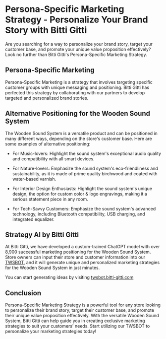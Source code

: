 # Persona-Specific Marketing Strategy - Personalize Your Brand Story with Bitti Gitti

Are you searching for a way to personalize your brand story, target your customer base, and promote your unique value proposition effectively? Look no further than Bitti Gitti's Persona-Specific Marketing Strategy.

## Persona-Specific Marketing

Persona-Specific Marketing is a strategy that involves targeting specific customer groups with unique messaging and positioning. Bitti Gitti has perfected this strategy by collaborating with our partners to develop targeted and personalized brand stories.

## Alternative Positioning for the Wooden Sound System

The Wooden Sound System is a versatile product and can be positioned in many different ways, depending on the store's customer base. Here are some examples of alternative positioning:

* For Music-lovers: Highlight the sound system's exceptional audio quality and compatibility with all smart devices.

* For Nature-lovers: Emphasize the sound system's eco-friendliness and sustainability, as it is made of prime quality birchwood and coated with water-based varnish.

* For Interior Design Enthusiasts: Highlight the sound system's unique design, the option for custom color & logo engravings, making it a serious statement piece in any room.

* For Tech-Savvy Customers: Emphasize the sound system's advanced technology, including Bluetooth compatibility, USB charging, and integrated equalizer.

## Strategy AI by Bitti Gitti  

At Bitti Gitti, we have developed a custom-trained ChatGPT model with over 8,900 successful marketing positioning for the Wooden Sound System. Store owners can input their store and customer information into our [TWSBOT](https://twsbot.bitti-gitti.com/), and it will generate unique and personalized marketing strategies for the Wooden Sound System in just minutes.

You can start generating ideas by visiting [twsbot.bitti-gitti.com](https://twsbot.bitti-gitti.com/)

## Conclusion

Persona-Specific Marketing Strategy is a powerful tool for any store looking to personalize their brand story, target their customer base, and promote their unique value proposition effectively. With the versatile Wooden Sound System, Bitti Gitti can help guide you in creating exclusive marketing strategies to suit your customers' needs. Start utilizing our TWSBOT to personalize your marketing strategies today!
